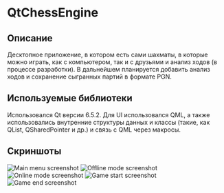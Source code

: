 # QtChessEngine
## Описание
Десктопное приложение, в котором есть сами шахматы, в которые можно играть, как с компьютером, так и с друзьями и анализ ходов (в процессе разработки). В дальнейшем планируется добавить анализ ходов и сохранение сыгранных партий в формате PGN.
## Используемые библиотеки
Использовался Qt версии 6.5.2. Для UI использовался QML, а также использовались внутренние структуры данных и классы (такие, как QList, QSharedPointer и др.) и связь с QML через макросы.
## Скриншоты
![Main menu screenshot](/Screenshots/main_menu.png?raw=true "Main menu")
![Offline mode screenshot](/Screenshots/offline_mode.png?raw=true "Offline mode")
![Online mode screenshot](/Screenshots/online_mode.png?raw=true "Online mode")
![Game start screenshot](/Screenshots/game_start.png?raw=true "Game start")
![Game end screenshot](/Screenshots/game_end.png?raw=true "Game end")
